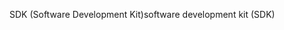 <span data-ttu-id="0ee19-101">SDK (Software Development Kit)</span><span class="sxs-lookup"><span data-stu-id="0ee19-101">software development kit (SDK)</span></span>